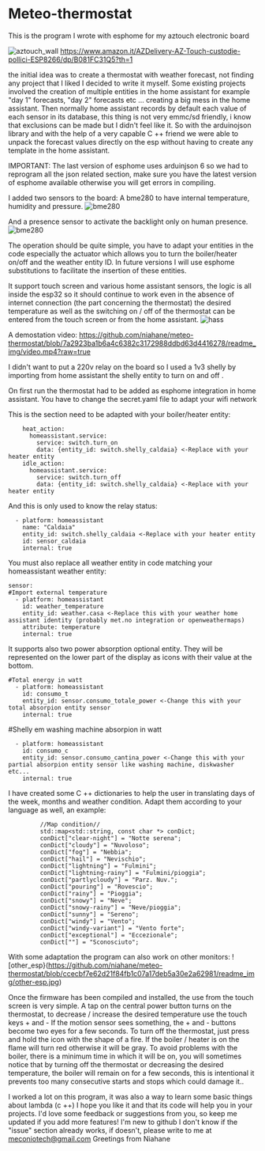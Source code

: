 # Meteo-thermostat

This is the program I wrote with esphome for my aztouch electronic board

![aztouch_wall](https://github.com/niahane/meteo-thermostat/blob/7a2923ba1b6a4c6382c3172988ddbd63d4416278/readme_img/aztouch%20wall.jpg)
https://www.amazon.it/AZDelivery-AZ-Touch-custodie-pollici-ESP8266/dp/B081FC31Q5?th=1

the initial idea was to create a thermostat with weather forecast, not finding any project that I liked I decided to write it myself. Some existing projects involved the creation of multiple entities in the home assistant for example "day 1" forecasts, "day 2" forecasts etc ... creating a big mess in the home assistant. Then normally home assistant records by default each value of each sensor in its database, this thing is not very emmc/sd friendly, i know that exclusions can be made but I didn't feel like it.
So with the arduinojson library and with the help of a very capable C ++ friend we were able to unpack the forecast values directly on the esp without having to create any template in the home assistant.

IMPORTANT:
The last version of esphome uses arduinjson 6 so we had to reprogram all the json related section, make sure you have the latest version of esphome available otherwise you will get errors in compiling.

I added two sensors to the board:
A bme280 to have internal temperature, humidity and pressure.
![bme280](https://github.com/niahane/meteo-thermostat/blob/7a2923ba1b6a4c6382c3172988ddbd63d4416278/readme_img/bme280.jpg)

And a presence sensor to activate the backlight only on human presence.
![bme280](https://github.com/niahane/meteo-thermostat/blob/7a2923ba1b6a4c6382c3172988ddbd63d4416278/readme_img/rclw-0516.jpg)

The operation should be quite simple, you have to adapt your entities in the code especially the actuator which allows you to turn the boiler/heater on/off and the weather entity ID. In future versions I will use esphome substitutions to facilitate the insertion of these entities. 

It support touch screen and various home assistant sensors, the logic is all inside the esp32 so it should continue to work even in the absence of internet connection (the part concerning the thermostat) the desired temperature as well as the switching on / off of the thermostat can be entered from the touch screen or from the home assistant.
![hass](https://github.com/niahane/meteo-thermostat/blob/7e52d860cf970f4f9c97ee505d01e0b927ff10db/readme_img/hass_thermostat.jpg)

A demostation video:
https://github.com/niahane/meteo-thermostat/blob/7a2923ba1b6a4c6382c3172988ddbd63d4416278/readme_img/video.mp4?raw=true

I didn't want to put a 220v relay on the board so I used a 1v3 shelly by importing from home assistant the shelly entity to turn on and off .

On first run the thermostat had to be added as esphome integration in home assistant.
You have to change the secret.yaml file to adapt your wifi network

This is the section need to be adapted with your boiler/heater entity:
```
    heat_action:
      homeassistant.service:
        service: switch.turn_on
        data: {entity_id: switch.shelly_caldaia} <-Replace with your heater entity
    idle_action:
      homeassistant.service:
        service: switch.turn_off
        data: {entity_id: switch.shelly_caldaia} <-Replace with your heater entity
```
And this is only used to know the relay status:
```
  - platform: homeassistant
    name: "Caldaia"
    entity_id: switch.shelly_caldaia <-Replace with your heater entity
    id: sensor_caldaia
    internal: true
```    
You must also replace all weather entity in code matching your homeassistant weather entity:
```
sensor:
#Import external temperature
  - platform: homeassistant
    id: weather_temperature
    entity_id: weather.casa <-Replace this with your weather home assistant identity (probably met.no integration or openweathermaps)
    attribute: temperature
    internal: true
```
It supports also two power absorption optional entity.
They will be represented on the lower part of the display as icons with their value at the bottom.
```
#Total energy in watt
  - platform: homeassistant
    id: consumo_t
    entity_id: sensor.consumo_totale_power <-Change this with your total absorpion entity sensor
    internal: true
```    
#Shelly em washing machine absorpion in watt
```
  - platform: homeassistant
    id: consumo_c
    entity_id: sensor.consumo_cantina_power <-Change this with your partial absorpion entity sensor like washing machine, diskwasher etc...
    internal: true
```

I have created some C ++ dictionaries to help the user in translating days of the week, months and weather condition. Adapt them according to your language as well, an example:
```
         //Map condition//
         std::map<std::string, const char *> conDict;
         conDict["clear-night"] = "Notte serena";
         conDict["cloudy"] = "Nuvoloso";
         conDict["fog"] = "Nebbia";
         conDict["hail"] = "Nevischio";
         conDict["lightning"] = "Fulmini";
         conDict["lightning-rainy"] = "Fulmini/pioggia";
         conDict["partlycloudy"] = "Parz. Nuv.";
         conDict["pouring"] = "Rovescio";
         conDict["rainy"] = "Pioggia";
         conDict["snowy"] = "Neve";
         conDict["snowy-rainy"] = "Neve/pioggia";
         conDict["sunny"] = "Sereno";
         conDict["windy"] = "Vento";
         conDict["windy-variant"] = "Vento forte";
         conDict["exceptional"] = "Eccezionale";
         conDict[""] = "Sconosciuto";
```
With some adaptation the program can also work on other monitors:
![other_esp}(https://github.com/niahane/meteo-thermostat/blob/ccecbf7e62d21f84fb1c07a17deb5a30e2a62981/readme_img/other-esp.jpg)

Once the firmware has been compiled and installed, the use from the touch screen is very simple. A tap on the central power button turns on the thermostat, to decrease / increase the desired temperature use the touch keys + and -
If the motion sensor sees something, the + and - buttons become two eyes for a few seconds.
To turn off the thermostat, just press and hold the icon with the shape of a fire.
If the boiler / heater is on the flame will turn red otherwise it will be gray.
To avoid problems with the boiler, there is a minimum time in which it will be on, you will sometimes notice that by turning off the thermostat or decreasing the desired temperature, the boiler will remain on for a few seconds, this is intentional it prevents too many consecutive starts and stops which could damage it..

I worked a lot on this program, it was also a way to learn some basic things about lambda (c ++) I hope you like it and that its code will help you in your projects. I'd love some feedback or suggestions from you, so keep me updated if you add more features! 
I'm new to github I don't know if the "issue" section already works, if doesn't, please write to me at meconiotech@gmail.com
Greetings from Niahane
